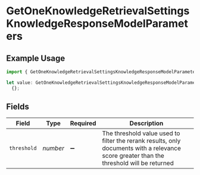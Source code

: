# GetOneKnowledgeRetrievalSettingsKnowledgeResponseModelParameters

## Example Usage

```typescript
import { GetOneKnowledgeRetrievalSettingsKnowledgeResponseModelParameters } from "@orq-ai/node/models/operations";

let value: GetOneKnowledgeRetrievalSettingsKnowledgeResponseModelParameters =
  {};
```

## Fields

| Field                                                                                                                                    | Type                                                                                                                                     | Required                                                                                                                                 | Description                                                                                                                              |
| ---------------------------------------------------------------------------------------------------------------------------------------- | ---------------------------------------------------------------------------------------------------------------------------------------- | ---------------------------------------------------------------------------------------------------------------------------------------- | ---------------------------------------------------------------------------------------------------------------------------------------- |
| `threshold`                                                                                                                              | *number*                                                                                                                                 | :heavy_minus_sign:                                                                                                                       | The threshold value used to filter the rerank results, only documents with a relevance score greater than the threshold will be returned |